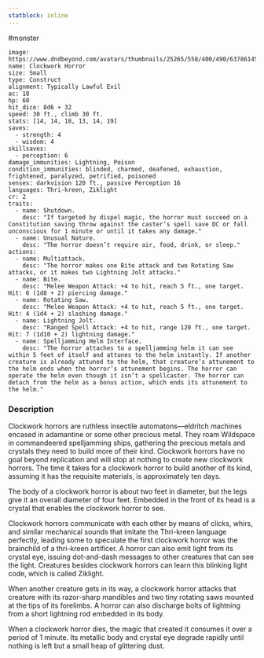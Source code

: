 ```yaml
---
statblock: inline
---
```

 #monster 

```statblock
image: https://www.dndbeyond.com/avatars/thumbnails/25265/558/400/490/637861450522280364.png
name: Clockwork Horror
size: Small
type: Construct
alignment: Typically Lawful Evil
ac: 18
hp: 60
hit_dice: 8d6 + 32
speed: 30 ft., climb 30 ft.
stats: [14, 14, 18, 13, 14, 19]
saves:
  - strength: 4
  - wisdom: 4
skillsaves:
  - perception: 6
damage_immunities: Lightning, Poison
condition_immunities: blinded, charmed, deafened, exhaustion, frightened, paralyzed, petrified, poisoned
senses: darkvision 120 ft., passive Perception 16
languages: Thri-kreen, Ziklight
cr: 2
traits:
  - name: Shutdown.
    desc: "If targeted by dispel magic, the horror must succeed on a Constitution saving throw against the caster’s spell save DC or fall unconscious for 1 minute or until it takes any damage."
  - name: Unusual Nature.
    desc: "The horror doesn’t require air, food, drink, or sleep."
actions:
  - name: Multiattack.
    desc: "The horror makes one Bite attack and two Rotating Saw attacks, or it makes two Lightning Jolt attacks."
  - name: Bite.
    desc: "Melee Weapon Attack: +4 to hit, reach 5 ft., one target. Hit: 6 (1d8 + 2) piercing damage."
  - name: Rotating Saw.
    desc: "Melee Weapon Attack: +4 to hit, reach 5 ft., one target. Hit: 4 (1d4 + 2) slashing damage."
  - name: Lightning Jolt.
    desc: "Ranged Spell Attack: +4 to hit, range 120 ft., one target. Hit: 7 (1d10 + 2) lightning damage."
  - name: Spelljamming Helm Interface.
    desc: "The horror attaches to a spelljamming helm it can see within 5 feet of itself and attunes to the helm instantly. If another creature is already attuned to the helm, that creature’s attunement to the helm ends when the horror’s attunement begins. The horror can operate the helm even though it isn’t a spellcaster. The horror can detach from the helm as a bonus action, which ends its attunement to the helm."
```

### Description

Clockwork horrors are ruthless insectile automatons—eldritch machines encased in adamantine or some other precious metal. They roam Wildspace in commandeered spelljamming ships, gathering the precious metals and crystals they need to build more of their kind. Clockwork horrors have no goal beyond replication and will stop at nothing to create new clockwork horrors. The time it takes for a clockwork horror to build another of its kind, assuming it has the requisite materials, is approximately ten days.

The body of a clockwork horror is about two feet in diameter, but the legs give it an overall diameter of four feet. Embedded in the front of its head is a crystal that enables the clockwork horror to see.

Clockwork horrors communicate with each other by means of clicks, whirs, and similar mechanical sounds that imitate the Thri-kreen language perfectly, leading some to speculate the first clockwork horror was the brainchild of a thri-kreen artificer. A horror can also emit light from its crystal eye, issuing dot-and-dash messages to other creatures that can see the light. Creatures besides clockwork horrors can learn this blinking light code, which is called Ziklight.

When another creature gets in its way, a clockwork horror attacks that creature with its razor-sharp mandibles and two tiny rotating saws mounted at the tips of its forelimbs. A horror can also discharge bolts of lightning from a short lightning rod embedded in its body.

When a clockwork horror dies, the magic that created it consumes it over a period of 1 minute. Its metallic body and crystal eye degrade rapidly until nothing is left but a small heap of glittering dust.